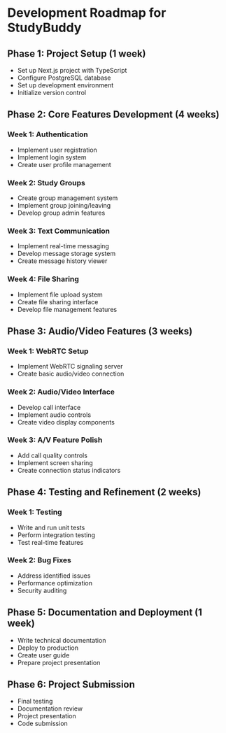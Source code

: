 # Development Roadmap for StudyBuddy

## Phase 1: Project Setup (1 week)
- Set up Next.js project with TypeScript
- Configure PostgreSQL database
- Set up development environment
- Initialize version control

## Phase 2: Core Features Development (4 weeks)

### Week 1: Authentication
- Implement user registration
- Implement login system
- Create user profile management

### Week 2: Study Groups
- Create group management system
- Implement group joining/leaving
- Develop group admin features

### Week 3: Text Communication
- Implement real-time messaging
- Develop message storage system
- Create message history viewer

### Week 4: File Sharing
- Implement file upload system
- Create file sharing interface
- Develop file management features

## Phase 3: Audio/Video Features (3 weeks)

### Week 1: WebRTC Setup
- Implement WebRTC signaling server
- Create basic audio/video connection

### Week 2: Audio/Video Interface
- Develop call interface
- Implement audio controls
- Create video display components

### Week 3: A/V Feature Polish
- Add call quality controls
- Implement screen sharing
- Create connection status indicators

## Phase 4: Testing and Refinement (2 weeks)

### Week 1: Testing
- Write and run unit tests
- Perform integration testing
- Test real-time features

### Week 2: Bug Fixes
- Address identified issues
- Performance optimization
- Security auditing

## Phase 5: Documentation and Deployment (1 week)
- Write technical documentation
- Deploy to production
- Create user guide
- Prepare project presentation

## Phase 6: Project Submission
- Final testing
- Documentation review
- Project presentation
- Code submission
```
